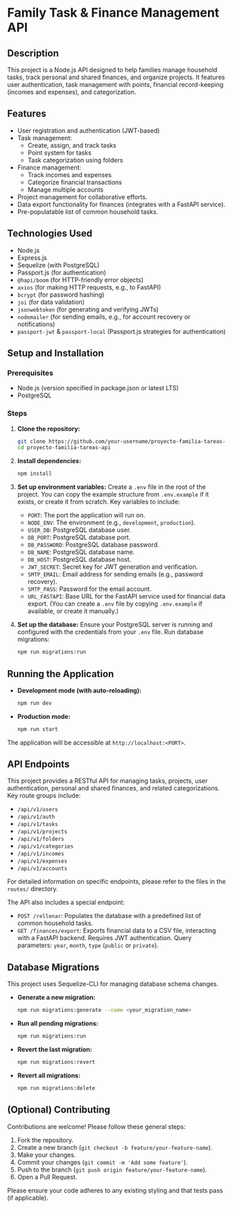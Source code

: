 # Family Task & Finance Management API

## Description

This project is a Node.js API designed to help families manage household tasks, track personal and shared finances, and organize projects. It features user authentication, task management with points, financial record-keeping (incomes and expenses), and categorization.

## Features

*   User registration and authentication (JWT-based)
*   Task management:
    *   Create, assign, and track tasks
    *   Point system for tasks
    *   Task categorization using folders
*   Finance management:
    *   Track incomes and expenses
    *   Categorize financial transactions
    *   Manage multiple accounts
*   Project management for collaborative efforts.
*   Data export functionality for finances (integrates with a FastAPI service).
*   Pre-populatable list of common household tasks.

## Technologies Used

*   Node.js
*   Express.js
*   Sequelize (with PostgreSQL)
*   Passport.js (for authentication)
*   `@hapi/boom` (for HTTP-friendly error objects)
*   `axios` (for making HTTP requests, e.g., to FastAPI)
*   `bcrypt` (for password hashing)
*   `joi` (for data validation)
*   `jsonwebtoken` (for generating and verifying JWTs)
*   `nodemailer` (for sending emails, e.g., for account recovery or notifications)
*   `passport-jwt` & `passport-local` (Passport.js strategies for authentication)

## Setup and Installation

### Prerequisites

*   Node.js (version specified in package.json or latest LTS)
*   PostgreSQL

### Steps

1.  **Clone the repository:**
    ```bash
    git clone https://github.com/your-username/proyecto-familia-tareas-api.git
    cd proyecto-familia-tareas-api
    ```
2.  **Install dependencies:**
    ```bash
    npm install
    ```
3.  **Set up environment variables:**
    Create a `.env` file in the root of the project. You can copy the example structure from `.env.example` if it exists, or create it from scratch.
    Key variables to include:
    *   `PORT`: The port the application will run on.
    *   `NODE_ENV`: The environment (e.g., `development`, `production`).
    *   `USER_DB`: PostgreSQL database user.
    *   `DB_PORT`: PostgreSQL database port.
    *   `DB_PASSWORD`: PostgreSQL database password.
    *   `DB_NAME`: PostgreSQL database name.
    *   `DB_HOST`: PostgreSQL database host.
    *   `JWT_SECRET`: Secret key for JWT generation and verification.
    *   `SMTP_EMAIL`: Email address for sending emails (e.g., password recovery).
    *   `SMTP_PASS`: Password for the email account.
    *   `URL_FASTAPI`: Base URL for the FastAPI service used for financial data export.
    (You can create a `.env` file by copying `.env.example` if available, or create it manually.)

4.  **Set up the database:**
    Ensure your PostgreSQL server is running and configured with the credentials from your `.env` file.
    Run database migrations:
    ```bash
    npm run migrations:run
    ```

## Running the Application

*   **Development mode (with auto-reloading):**
    ```bash
    npm run dev
    ```
*   **Production mode:**
    ```bash
    npm run start
    ```
The application will be accessible at `http://localhost:<PORT>`.

## API Endpoints

This project provides a RESTful API for managing tasks, projects, user authentication, personal and shared finances, and related categorizations.
Key route groups include:
*   `/api/v1/users`
*   `/api/v1/auth`
*   `/api/v1/tasks`
*   `/api/v1/projects`
*   `/api/v1/folders`
*   `/api/v1/categories`
*   `/api/v1/incomes`
*   `/api/v1/expenses`
*   `/api/v1/accounts`

For detailed information on specific endpoints, please refer to the files in the `routes/` directory.

The API also includes a special endpoint:
*   `POST /rellenar`: Populates the database with a predefined list of common household tasks.
*   `GET /finances/export`: Exports financial data to a CSV file, interacting with a FastAPI backend. Requires JWT authentication. Query parameters: `year`, `month`, `type` (`public` or `private`).

## Database Migrations

This project uses Sequelize-CLI for managing database schema changes.

*   **Generate a new migration:**
    ```bash
    npm run migrations:generate --name <your_migration_name>
    ```
*   **Run all pending migrations:**
    ```bash
    npm run migrations:run
    ```
*   **Revert the last migration:**
    ```bash
    npm run migrations:revert
    ```
*   **Revert all migrations:**
    ```bash
    npm run migrations:delete
    ```

## (Optional) Contributing

Contributions are welcome! Please follow these general steps:
1. Fork the repository.
2. Create a new branch (`git checkout -b feature/your-feature-name`).
3. Make your changes.
4. Commit your changes (`git commit -m 'Add some feature'`).
5. Push to the branch (`git push origin feature/your-feature-name`).
6. Open a Pull Request.

Please ensure your code adheres to any existing styling and that tests pass (if applicable).

```
